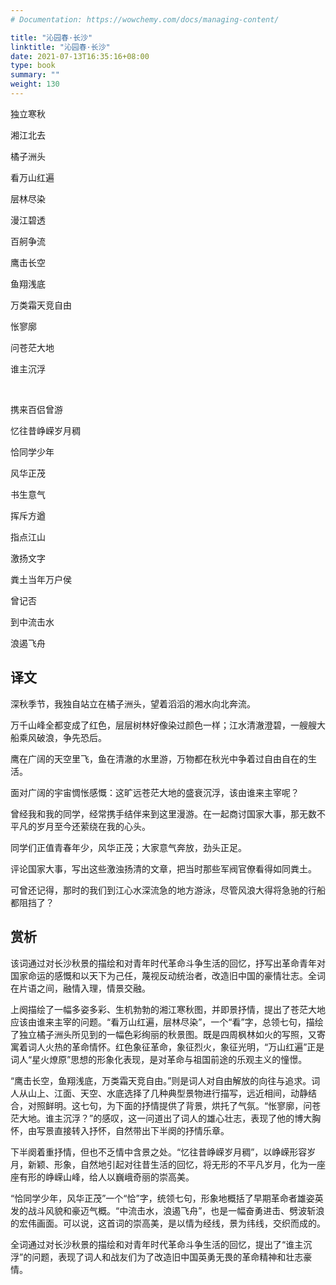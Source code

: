 ```yaml
---
# Documentation: https://wowchemy.com/docs/managing-content/

title: "沁园春·长沙"
linktitle: "沁园春·长沙"
date: 2021-07-13T16:35:16+08:00
type: book
summary: ""
weight: 130
---
```


<!--more-->

<div class="poetry">

独立寒秋

湘江北去

橘子洲头

看万山红遍

层林尽染

漫江碧透

百舸争流

鹰击长空

鱼翔浅底

万类霜天竞自由

怅寥廓

问苍茫大地

谁主沉浮

<br>

携来百侣曾游

忆往昔峥嵘岁月稠

恰同学少年

风华正茂

书生意气

挥斥方遒

指点江山

激扬文字

粪土当年万户侯

曾记否

到中流击水

浪遏飞舟

</div>

## 译文

深秋季节，我独自站立在橘子洲头，望着滔滔的湘水向北奔流。

万千山峰全都变成了红色，层层树林好像染过颜色一样；江水清澈澄碧，一艘艘大船乘风破浪，争先恐后。

鹰在广阔的天空里飞，鱼在清澈的水里游，万物都在秋光中争着过自由自在的生活。

面对广阔的宇宙惆怅感慨：这旷远苍茫大地的盛衰沉浮，该由谁来主宰呢？

曾经我和我的同学，经常携手结伴来到这里漫游。在一起商讨国家大事，那无数不平凡的岁月至今还萦绕在我的心头。

同学们正值青春年少，风华正茂；大家意气奔放，劲头正足。

评论国家大事，写出这些激浊扬清的文章，把当时那些军阀官僚看得如同粪土。

可曾还记得，那时的我们到江心水深流急的地方游泳，尽管风浪大得将急驰的行船都阻挡了？

## 赏析

该词通过对长沙秋景的描绘和对青年时代革命斗争生活的回忆，抒写出革命青年对国家命运的感慨和以天下为己任，蔑视反动统治者，改造旧中国的豪情壮志。全词在片语之间，融情入理，情景交融。

上阕描绘了一幅多姿多彩、生机勃勃的湘江寒秋图，并即景抒情，提出了苍茫大地应该由谁来主宰的问题。“看万山红遍，层林尽染”，一个“看”字，总领七句，描绘了独立橘子洲头所见到的一幅色彩绚丽的秋景图。既是四周枫林如火的写照，又寄寓着词人火热的革命情怀。红色象征革命，象征烈火，象征光明，“万山红遍”正是词人“星火燎原”思想的形象化表现，是对革命与祖国前途的乐观主义的憧憬。

“鹰击长空，鱼翔浅底，万类霜天竞自由。”则是词人对自由解放的向往与追求。词人从山上、江面、天空、水底选择了几种典型景物进行描写，远近相间，动静结合，对照鲜明。这七句，为下面的抒情提供了背景，烘托了气氛。“怅寥廓，问苍茫大地。谁主沉浮？”的感叹，这一问道出了词人的雄心壮志，表现了他的博大胸怀，由写景直接转入抒怀，自然带出下半阕的抒情乐章。

下半阕着重抒情，但也不乏情中含景之处。“忆往昔峥嵘岁月稠”，以峥嵘形容岁月，新颖、形象，自然地引起对往昔生活的回忆，将无形的不平凡岁月，化为一座座有形的峥嵘山峰，给人以巍峨奇丽的崇高美。

“恰同学少年，风华正茂”一个“恰”字，统领七句，形象地概括了早期革命者雄姿英发的战斗风貌和豪迈气概。“中流击水，浪遏飞舟”，也是一幅奋勇进击、劈波斩浪的宏伟画面。可以说，这首词的崇高美，是以情为经线，景为纬线，交织而成的。

全词通过对长沙秋景的描绘和对青年时代革命斗争生活的回忆，提出了“谁主沉浮”的问题，表现了词人和战友们为了改造旧中国英勇无畏的革命精神和壮志豪情。